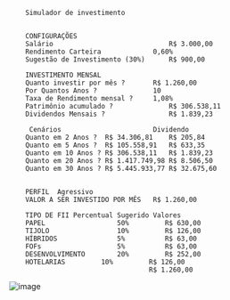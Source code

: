 							
							
							
		Simulador de investimento					
							
												
		CONFIGURAÇÕES					
		Salário		                        R$ 3.000,00			
		Rendimento Carteira		        0,60%			
		Sugestão de Investimento (30%)		R$ 900,00			
							
		INVESTIMENTO MENSAL					
		Quanto investir por mês ?		R$ 1.260,00			
		Por Quantos Anos ?		        10			
		Taxa de Rendimento mensal ?		1,08%			
		Patrimônio acumulado ?		        R$ 306.538,11			
		Dividendos Mensais ?		        R$ 1.839,23			
							
		 Cenários		                Dividendo			
		Quanto em 2 Anos ?	R$ 34.306,81	R$ 205,84			
		Quanto em 5 Anos ?	R$ 105.558,91	R$ 633,35			
		Quanto em 10 Anos ?	R$ 306.538,11	R$ 1.839,23			
		Quanto em 20 Anos ?	R$ 1.417.749,98	R$ 8.506,50			
		Quanto em 30 Anos ?	R$ 5.445.933,77	R$ 32.675,60			
							
							
		PERFIL	Agressivo				
		VALOR A SER INVESTIDO POR MÊS	R$ 1.260,00				
							
		TIPO DE FII	Percentual Sugerido	Valores			
		PAPEL	               50%	       R$ 630,00			
		TIJOLO	               10%	       R$ 126,00			
		HÍBRIDOS               5%	       R$ 63,00			
		FOFs	               5%	       R$ 63,00			
		DESENVOLVIMENTO	       20%	       R$ 252,00			
		HOTELARIAS	       10%	       R$ 126,00			
				                       R$ 1.260,00			
												
![image](https://github.com/user-attachments/assets/23cb622c-ae9a-459d-aa0e-2f33919ce433)

